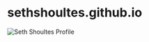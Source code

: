 # sethshoultes.github.io
![Seth Shoultes Profile](https://github.com/user-attachments/assets/3665e4c5-936f-4264-baa1-f8115540386a)
